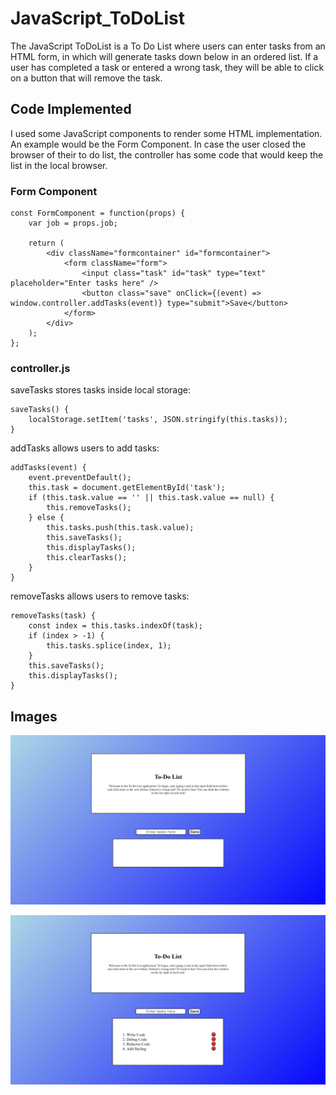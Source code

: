 # JavaScript_ToDoList
 The JavaScript ToDoList is a To Do List where users can enter tasks from an HTML form, in which will generate tasks down below in an ordered list. If a user has completed a task or entered a wrong task, they will be able to click on a button that will remove the task. 

## Code Implemented
I used some JavaScript components to render some HTML implementation. An example would be the Form Component. In case the user closed the browser of their to do list, the controller has some code that would keep the list in the local browser.

### Form Component
```
const FormComponent = function(props) {
    var job = props.job;

    return (
        <div className="formcontainer" id="formcontainer">
            <form className="form">
                <input class="task" id="task" type="text" placeholder="Enter tasks here" />
                <button class="save" onClick={(event) => window.controller.addTasks(event)} type="submit">Save</button>
            </form>
        </div>
    );
};
```

### controller.js
saveTasks stores tasks inside local storage:
```
saveTasks() {
    localStorage.setItem('tasks', JSON.stringify(this.tasks));
}
```

addTasks allows users to add tasks:
```
addTasks(event) {
    event.preventDefault();
    this.task = document.getElementById('task');
    if (this.task.value == '' || this.task.value == null) {
        this.removeTasks();
    } else {
        this.tasks.push(this.task.value);
        this.saveTasks(); 
        this.displayTasks();
        this.clearTasks();
    }
}
```

removeTasks allows users to remove tasks:
```
removeTasks(task) {
    const index = this.tasks.indexOf(task);
    if (index > -1) { 
        this.tasks.splice(index, 1);
    }
    this.saveTasks();
    this.displayTasks();
}
```
## Images
![A screenshot of the To-Do List.](src/screenshots/Intro.png)

![A Screenshot of a list that's entered by the user.](src/screenshots/List.png)